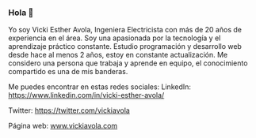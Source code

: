 ### Hola 👋

Yo soy Vicki Esther Avola, Ingeniera Electricista con más de 20 años de experiencia en el área.  Soy una apasionada por la tecnología y el aprendizaje práctico constante.  Estudio programación y desarrollo web desde hace al menos 2 años, estoy en constante actualización. Me considero una persona que trabaja y aprende en equipo, el conocimiento compartido es una de mis banderas.

Me puedes encontrar en estas redes sociales:
LinkedIn: https://www.linkedin.com/in/vicki-esther-avola/

Twitter: https://twitter.com/vickiavola

Página web: www.vickiavola.com
